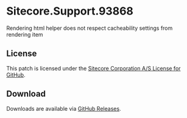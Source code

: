 # Sitecore.Support.93868
Rendering html helper does not respect cacheability settings from rendering item

## License  
This patch is licensed under the [Sitecore Corporation A/S License for GitHub](https://github.com/sitecoresupport/Sitecore.Support.93868/blob/master/LICENSE).  

## Download  
Downloads are available via [GitHub Releases](https://github.com/sitecoresupport/Sitecore.Support.93868/releases).  
